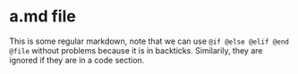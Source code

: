 # a.md file

This is some regular markdown, note that we can use `@if @else @elif @end @file` without problems because it is in backticks.
Similarily, they are ignored if they are in a code section.
